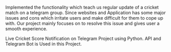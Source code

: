 
Implemented the functionality which teach us regular update of a cricket match on a telegram group.
Since websites and Application has some major issues and cons which irritate users and make difficult for them to cope up with. 
Our project mainly focuses on to resolve this issue and gives user a smooth experience.

Live Cricket Score Notification on Telegram Project using Python. API and Telegram Bot is Used in this Project.
